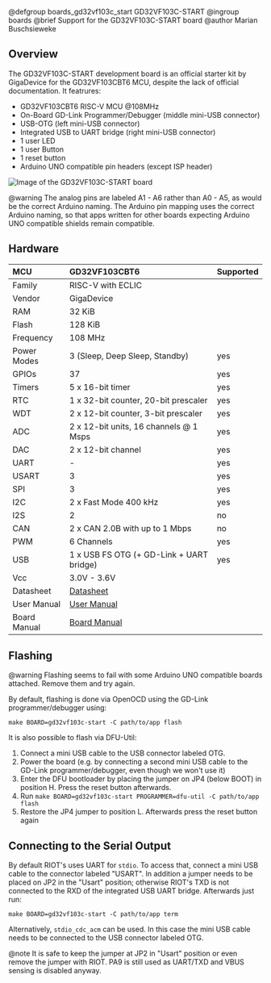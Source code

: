 @defgroup   boards_gd32vf103c_start GD32VF103C-START
@ingroup    boards
@brief      Support for the GD32VF103C-START board
@author     Marian Buschsieweke

## Overview

The GD32VF103C-START development board is an official starter kit by GigaDevice
for the GD32VF103CBT6 MCU, despite the lack of official documentation. It
featrures:

- GD32VF103CBT6 RISC-V MCU @108MHz
- On-Board GD-Link Programmer/Debugger (middle mini-USB connector)
- USB-OTG (left mini-USB connector)
- Integrated USB to UART bridge (right mini-USB connector)
- 1 user LED
- 1 user Button
- 1 reset button
- Arduino UNO compatible pin headers (except ISP header)

![Image of the GD32VF103C-START board](https://raw.githubusercontent.com/zephyrproject-rtos/zephyr/a0ac2faf9bde45b176f1e8b315ffb1b8a9096166/boards/riscv/gd32vf103c_starter/doc/img/gd32vf103c_starter.jpg)

@warning    The analog pins are labeled A1 - A6 rather than A0 - A5, as would
            be the correct Arduino naming. The Arduino pin mapping uses the
            correct Arduino naming, so that apps written for other boards
            expecting Arduino UNO compatible shields remain compatible.

## Hardware

| MCU               | GD32VF103CBT6                             | Supported |
|:----------------- |:----------------------------------------- | --------- |
| Family            | RISC-V with ECLIC                         |           |
| Vendor            | GigaDevice                                |           |
| RAM               | 32 KiB                                    |           |
| Flash             | 128 KiB                                   |           |
| Frequency         | 108 MHz                                   |           |
| Power Modes       | 3 (Sleep, Deep Sleep, Standby)            |   yes     |
| GPIOs             | 37                                        |   yes     |
| Timers            | 5 x 16-bit timer                          |   yes     |
| RTC               | 1 x 32-bit counter, 20-bit prescaler      |   yes     |
| WDT               | 2 x 12-bit counter, 3-bit prescaler       |   yes     |
| ADC               | 2 x 12-bit units, 16 channels @ 1 Msps    |   yes     |
| DAC               | 2 x 12-bit channel                        |   yes     |
| UART              | -                                         |   yes     |
| USART             | 3                                         |   yes     |
| SPI               | 3                                         |   yes     |
| I2C               | 2 x Fast Mode 400 kHz                     |   yes     |
| I2S               | 2                                         |   no      |
| CAN               | 2 x CAN 2.0B with up to 1 Mbps            |   no      |
| PWM               | 6 Channels                                |   yes     |
| USB               | 1 x USB FS OTG (+ GD-Link + UART bridge)  |   yes     |
| Vcc               | 3.0V - 3.6V                               |           |
| Datasheet         | [Datasheet][gd32vf103c-datasheet]         |           |
| User Manual       | [User Manual][gd32vf103c-manual]          |           |
| Board Manual      | [Board Manual][gd32vf103c-board-manual]   |           |

[gd32vf103c-datasheet]: https://web.archive.org/web/20240117072854/https://gd32mcu.com/data/documents/datasheet/GD32VF103_Datasheet_Rev1.6.pdf
[gd32vf103c-manual]: https://web.archive.org/web/20240117073025/https://gd32mcu.com/data/documents/userManual/GD32VF103_User_Manual_Rev1.5.pdf
[gd32vf103c-board-manual]: https://web.archive.org/web/20240117072723/https://en.maritex.com.pl/product/attachment/154626/6f28fdabafb9dff852537ced7bc0aa71

## Flashing

@warning    Flashing seems to fail with some Arduino UNO compatible boards
            attached. Remove them and try again.

By default, flashing is done via OpenOCD using the GD-Link programmer/debugger
using:

```
make BOARD=gd32vf103c-start -C path/to/app flash
```

It is also possible to flash via DFU-Util:

1. Connect a mini USB cable to the USB connector labeled OTG.
2. Power the board (e.g. by connecting a second mini USB cable to the GD-Link
   programmer/debugger, even though we won't use it)
3. Enter the DFU bootloader by placing the jumper on JP4 (below BOOT) in
   position H. Press the reset button afterwards.
4. Run `make BOARD=gd32vf103c-start PROGRAMMER=dfu-util -C path/to/app flash`
5. Restore the JP4 jumper to position L. Afterwards press the reset button
   again

## Connecting to the Serial Output

By default RIOT's uses UART for `stdio`. To access that, connect a mini USB
cable to the connector labeled "USART". In addition a jumper needs to be
placed on JP2 in the "Usart" position; otherwise RIOT's TXD is not connected
to the RXD of the integrated USB UART bridge. Afterwards just run:

```
make BOARD=gd32vf103c-start -C path/to/app term
```

Alternatively, `stdio_cdc_acm` can be used. In this case the mini USB cable
needs to be connected to the USB connector labeled OTG.

@note   It is safe to keep the jumper at JP2 in "Usart" position or even
        remove the jumper with RIOT. PA9 is still used as UART/TXD and VBUS
        sensing is disabled anyway.
